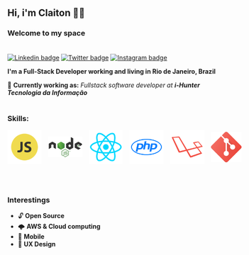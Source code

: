 ## Hi, i'm Claiton 👨🏿
### **Welcome to my space** <br><br>
[![Linkedin badge](https://img.shields.io/static/v1?label=&nbsp;&message=Linkedin&color=282A36&style=flat&logo=linkedin&logoColor=fff)](https://www.linkedin.com/in/claiton-barreto-9b5b16145/)
[![Twitter badge](https://img.shields.io/static/v1?label=&nbsp;&&message=Twitter&color=282A36&style=flat&logo=twitter&logoColor=fff)](https://twitter.com/_claitonbarreto)
[![Instagram badge](https://img.shields.io/static/v1?label=&nbsp;&&message=Instagram&color=282A36&style=flat&logo=instagram&logoColor=fff)](https://www.instagram.com/cbarreto.dev/)



**I'm a Full-Stack Developer working and living in Rio de Janeiro, Brazil**

🏢 **Currently working as:** *Fullstack software developer at **i-Hunter Tecnologia da Informação***
<br><br>
### **Skills:**
<div style="display: flex; justify-content: flex-start; align-items: center; width: 100vw">
    <img src="./javascript.png" style="width: 8%; margin-right: 15px"/>
    <img src="./node.png" style="width: 8%; margin-right: 15px"/>
    <img src="./react.png" style="width: 8%; margin-right: 15px"/>
    <img src="./php.png" style="width: 8%; margin-right: 15px"/>
    <img src="./laravel.png" style="width: 8%; margin-right: 15px"/>
    <img src="./git.png" style="width: 7.2%; margin-right: 15px"/>
</div>

<br><br>

### **Interestings**
- 🔓 **Open Source**
- 🌩 **AWS & Cloud computing**
- 📱 **Mobile**
- 📐 **UX Design**

